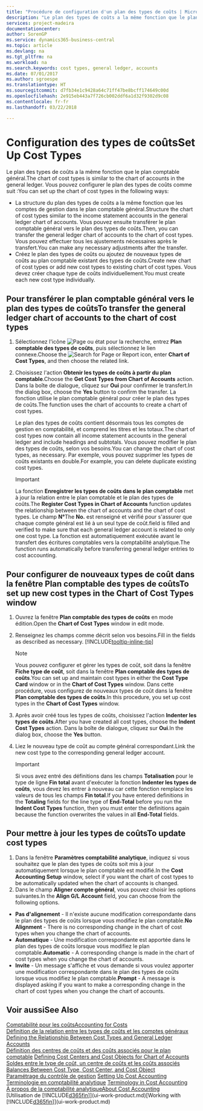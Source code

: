 ```yaml
---
title: "Procédure de configuration d'un plan des types de coûts | Microsoft Docs"
description: "Le plan des types de coûts a la même fonction que le plan comptable général."
services: project-madeira
documentationcenter: 
author: SorenGP
ms.service: dynamics365-business-central
ms.topic: article
ms.devlang: na
ms.tgt_pltfrm: na
ms.workload: na
ms.search.keywords: cost types, general ledger, accounts
ms.date: 07/01/2017
ms.author: sgroespe
ms.translationtype: HT
ms.sourcegitcommit: d7fb34e1c9428a64c71ff47be8bcff174649c00d
ms.openlocfilehash: 2e915eb443a7f726cb002ddf6a1d32f9302d9c08
ms.contentlocale: fr-fr
ms.lasthandoff: 03/22/2018

---
```

# <a name="set-up-cost-types"></a><span data-ttu-id="ff5c4-103">Configuration des types de coûts</span><span class="sxs-lookup"><span data-stu-id="ff5c4-103">Set Up Cost Types</span></span>
<span data-ttu-id="ff5c4-104">Le plan des types de coûts a la même fonction que le plan comptable général.</span><span class="sxs-lookup"><span data-stu-id="ff5c4-104">The chart of cost types is similar to the chart of accounts in the general ledger.</span></span> <span data-ttu-id="ff5c4-105">Vous pouvez configurer le plan des types de coûts comme suit :</span><span class="sxs-lookup"><span data-stu-id="ff5c4-105">You can set up the chart of cost types in the following ways:</span></span>  

-   <span data-ttu-id="ff5c4-106">La structure du plan des types de coûts a la même fonction que les comptes de gestion dans le plan comptable général.</span><span class="sxs-lookup"><span data-stu-id="ff5c4-106">Structure the chart of cost types similar to the income statement accounts in the general ledger chart of accounts.</span></span> <span data-ttu-id="ff5c4-107">Vous pouvez ensuite transférer le plan comptable général vers le plan des types de coûts.</span><span class="sxs-lookup"><span data-stu-id="ff5c4-107">Then, you can transfer the general ledger chart of accounts to the chart of cost types.</span></span> <span data-ttu-id="ff5c4-108">Vous pouvez effectuer tous les ajustements nécessaires après le transfert.</span><span class="sxs-lookup"><span data-stu-id="ff5c4-108">You can make any necessary adjustments after the transfer.</span></span>  
-   <span data-ttu-id="ff5c4-109">Créez le plan des types de coûts ou ajoutez de nouveaux types de coûts au plan comptable existant des types de coûts.</span><span class="sxs-lookup"><span data-stu-id="ff5c4-109">Create new chart of cost types or add new cost types to existing chart of cost types.</span></span> <span data-ttu-id="ff5c4-110">Vous devez créer chaque type de coûts individuellement.</span><span class="sxs-lookup"><span data-stu-id="ff5c4-110">You must create each new cost type individually.</span></span>  

## <a name="to-transfer-the-general-ledger-chart-of-accounts-to-the-chart-of-cost-types"></a><span data-ttu-id="ff5c4-111">Pour transférer le plan comptable général vers le plan des types de coûts</span><span class="sxs-lookup"><span data-stu-id="ff5c4-111">To transfer the general ledger chart of accounts to the chart of cost types</span></span>  
1.  <span data-ttu-id="ff5c4-112">Sélectionnez l'icône ![Page ou état pour la recherche](media/ui-search/search_small.png "icône Page ou état pour la recherche"), entrez **Plan comptable des types de coûts**, puis sélectionnez le lien connexe.</span><span class="sxs-lookup"><span data-stu-id="ff5c4-112">Choose the ![Search for Page or Report](media/ui-search/search_small.png "Search for Page or Report icon") icon, enter **Chart of Cost Types**, and then choose the related link.</span></span>  
2.  <span data-ttu-id="ff5c4-113">Choisissez l'action **Obtenir les types de coûts à partir du plan comptable**.</span><span class="sxs-lookup"><span data-stu-id="ff5c4-113">Choose the **Get Cost Types from Chart of Accounts** action.</span></span> <span data-ttu-id="ff5c4-114">Dans la boîte de dialogue, cliquez sur **Oui** pour confirmer le transfert.</span><span class="sxs-lookup"><span data-stu-id="ff5c4-114">In the dialog box, choose the **Yes** button to confirm the transfer.</span></span> <span data-ttu-id="ff5c4-115">La fonction utilise le plan comptable général pour créer le plan des types de coûts.</span><span class="sxs-lookup"><span data-stu-id="ff5c4-115">The function uses the chart of accounts to create a chart of cost types.</span></span>  

    <span data-ttu-id="ff5c4-116">Le plan des types de coûts contient désormais tous les comptes de gestion en comptabilité, et comprend les titres et les totaux.</span><span class="sxs-lookup"><span data-stu-id="ff5c4-116">The chart of cost types now contain all income statement accounts in the general ledger and include headings and subtotals.</span></span> <span data-ttu-id="ff5c4-117">Vous pouvez modifier le plan des types de coûts, selon vos besoins.</span><span class="sxs-lookup"><span data-stu-id="ff5c4-117">You can change the chart of cost types, as necessary.</span></span> <span data-ttu-id="ff5c4-118">Par exemple, vous pouvez supprimer les types de coûts existants en double.</span><span class="sxs-lookup"><span data-stu-id="ff5c4-118">For example, you can delete duplicate existing cost types.</span></span>  

    > [!IMPORTANT]  
    >  <span data-ttu-id="ff5c4-119">La fonction **Enregistrer les types de coûts dans le plan comptable** met à jour la relation entre le plan comptable et le plan des types de coûts.</span><span class="sxs-lookup"><span data-stu-id="ff5c4-119">The **Register Cost Types in Chart of Accounts** function updates the relationship between the chart of accounts and the chart of cost types.</span></span> <span data-ttu-id="ff5c4-120">Le champ **N°**</span><span class="sxs-lookup"><span data-stu-id="ff5c4-120">The **No.**</span></span> <span data-ttu-id="ff5c4-121">est renseigné et vérifié pour s'assurer que chaque compte général est lié à un seul type de coût.</span><span class="sxs-lookup"><span data-stu-id="ff5c4-121">field is filled and verified to make sure that each general ledger account is related to only one cost type.</span></span> <span data-ttu-id="ff5c4-122">La fonction est automatiquement exécutée avant le transfert des écritures comptables vers la comptabilité analytique.</span><span class="sxs-lookup"><span data-stu-id="ff5c4-122">The function runs automatically before transferring general ledger entries to cost accounting.</span></span>  

## <a name="to-set-up-new-cost-types-in-the-chart-of-cost-types-window"></a><span data-ttu-id="ff5c4-123">Pour configurer de nouveaux types de coût dans la fenêtre Plan comptable des types de coûts</span><span class="sxs-lookup"><span data-stu-id="ff5c4-123">To set up new cost types in the Chart of Cost Types window</span></span>  
1.  <span data-ttu-id="ff5c4-124">Ouvrez la fenêtre **Plan comptable des types de coûts** en mode édition.</span><span class="sxs-lookup"><span data-stu-id="ff5c4-124">Open the **Chart of Cost Types** window in edit mode.</span></span>  
2.  <span data-ttu-id="ff5c4-125">Renseignez les champs comme décrit selon vos besoins.</span><span class="sxs-lookup"><span data-stu-id="ff5c4-125">Fill in the fields as described as necessary.</span></span> [!INCLUDE[tooltip-inline-tip](includes/tooltip-inline-tip_md.md)]

    > [!NOTE]  
    >  <span data-ttu-id="ff5c4-126">Vous pouvez configurer et gérer les types de coût, soit dans la fenêtre **Fiche type de coût**, soit dans la fenêtre **Plan comptable des types de coûts**.</span><span class="sxs-lookup"><span data-stu-id="ff5c4-126">You can set up and maintain cost types in either the **Cost Type Card** window or in the **Chart of Cost Types** window.</span></span> <span data-ttu-id="ff5c4-127">Dans cette procédure, vous configurez de nouveaux types de coût dans la fenêtre **Plan comptable des types de coûts**.</span><span class="sxs-lookup"><span data-stu-id="ff5c4-127">In this procedure, you set up cost types in the **Chart of Cost Types** window.</span></span>

3.  <span data-ttu-id="ff5c4-128">Après avoir créé tous les types de coûts, choisissez l'action **Indenter les types de coûts**.</span><span class="sxs-lookup"><span data-stu-id="ff5c4-128">After you have created all cost types, choose the **Indent Cost Types** action.</span></span> <span data-ttu-id="ff5c4-129">Dans la boîte de dialogue, cliquez sur **Oui**.</span><span class="sxs-lookup"><span data-stu-id="ff5c4-129">In the dialog box, choose the **Yes** button.</span></span>  
4.  <span data-ttu-id="ff5c4-130">Liez le nouveau type de coût au compte général correspondant.</span><span class="sxs-lookup"><span data-stu-id="ff5c4-130">Link the new cost type to the corresponding general ledger account.</span></span>  

    > [!IMPORTANT]  
    >  <span data-ttu-id="ff5c4-131">Si vous avez entré des définitions dans les champs **Totalisation** pour le type de ligne **Fin total** avant d'exécuter la fonction **Indenter les types de coûts**, vous devez les entrer à nouveau car cette fonction remplace les valeurs de tous les champs **Fin total**.</span><span class="sxs-lookup"><span data-stu-id="ff5c4-131">If you have entered definitions in the **Totaling** fields for the line type of **End-Total** before you run the **Indent Cost Types** function, then you must enter the definitions again because the function overwrites the values in all **End-Total** fields.</span></span>  

## <a name="to-update-cost-types"></a><span data-ttu-id="ff5c4-132">Pour mettre à jour les types de coûts</span><span class="sxs-lookup"><span data-stu-id="ff5c4-132">To update cost types</span></span>  
1.  <span data-ttu-id="ff5c4-133">Dans la fenêtre **Paramètres comptabilité analytique**, indiquez si vous souhaitez que le plan des types de coûts soit mis à jour automatiquement lorsque le plan comptable est modifié.</span><span class="sxs-lookup"><span data-stu-id="ff5c4-133">In the **Cost Accounting Setup** window, select if you want the chart of cost types to be automatically updated when the chart of accounts is changed.</span></span>  
2.  <span data-ttu-id="ff5c4-134">Dans le champ **Aligner compte général**, vous pouvez choisir les options suivantes.</span><span class="sxs-lookup"><span data-stu-id="ff5c4-134">In the **Align G/L Account** field, you can choose from the following options.</span></span>  

- <span data-ttu-id="ff5c4-135">**Pas d'alignement** - Il n'existe aucune modification correspondante dans le plan des types de coûts lorsque vous modifiez le plan comptable.</span><span class="sxs-lookup"><span data-stu-id="ff5c4-135">**No Alignment** - There is no corresponding change in the chart of cost types when you change the chart of accounts.</span></span>  
- <span data-ttu-id="ff5c4-136">**Automatique** - Une modification correspondante est apportée dans le plan des types de coûts lorsque vous modifiez le plan comptable.</span><span class="sxs-lookup"><span data-stu-id="ff5c4-136">**Automatic** - A corresponding change is made in the chart of cost types when you change the chart of accounts.</span></span>  
- <span data-ttu-id="ff5c4-137">**Invite** - Un message s'affiche et vous demande si vous voulez apporter une modification correspondante dans le plan des types de coûts lorsque vous modifiez le plan comptable.</span><span class="sxs-lookup"><span data-stu-id="ff5c4-137">**Prompt** - A message is displayed asking if you want to make a corresponding change in the chart of cost types when you change the chart of accounts.</span></span>  

## <a name="see-also"></a><span data-ttu-id="ff5c4-138">Voir aussi</span><span class="sxs-lookup"><span data-stu-id="ff5c4-138">See Also</span></span>  
[<span data-ttu-id="ff5c4-139">Comptabilité pour les coûts</span><span class="sxs-lookup"><span data-stu-id="ff5c4-139">Accounting for Costs</span></span>](finance-manage-cost-accounting.md)  
<span data-ttu-id="ff5c4-140">[Définition de la relation entre les types de coûts et les comptes généraux](finance-defining-the-relationship-between-cost-types-and-general-ledger-accounts.md) </span><span class="sxs-lookup"><span data-stu-id="ff5c4-140">[Defining the Relationship Between Cost Types and General Ledger Accounts](finance-defining-the-relationship-between-cost-types-and-general-ledger-accounts.md) </span></span>  
<span data-ttu-id="ff5c4-141">[Définition des centres de coûts et des coûts associés pour le plan comptable](finance-defining-cost-centers-and-cost-objects-for-chart-of-accounts.md) </span><span class="sxs-lookup"><span data-stu-id="ff5c4-141">[Defining Cost Centers and Cost Objects for Chart of Accounts](finance-defining-cost-centers-and-cost-objects-for-chart-of-accounts.md) </span></span>  
<span data-ttu-id="ff5c4-142">[Soldes entre le type de coût, un centre de coûts et les coûts associés](finance-balances-between-cost-type-cost-center-and-cost-object.md) </span><span class="sxs-lookup"><span data-stu-id="ff5c4-142">[Balances Between Cost Type, Cost Center, and Cost Object](finance-balances-between-cost-type-cost-center-and-cost-object.md) </span></span>  
<span data-ttu-id="ff5c4-143">[Paramétrage du contrôle de gestion](finance-set-up-cost-accounting.md) </span><span class="sxs-lookup"><span data-stu-id="ff5c4-143">[Setting Up Cost Accounting](finance-set-up-cost-accounting.md) </span></span>  
<span data-ttu-id="ff5c4-144">[Terminologie en comptabilité analytique](finance-terminology-in-cost-accounting.md) </span><span class="sxs-lookup"><span data-stu-id="ff5c4-144">[Terminology in Cost Accounting](finance-terminology-in-cost-accounting.md) </span></span>  
[<span data-ttu-id="ff5c4-145">À propos de la comptabilité analytique</span><span class="sxs-lookup"><span data-stu-id="ff5c4-145">About Cost Accounting</span></span>](finance-about-cost-accounting.md)  
<span data-ttu-id="ff5c4-146">[Utilisation de [!INCLUDE[d365fin](includes/d365fin_md.md)]](ui-work-product.md)</span><span class="sxs-lookup"><span data-stu-id="ff5c4-146">[Working with [!INCLUDE[d365fin](includes/d365fin_md.md)]](ui-work-product.md)</span></span>

